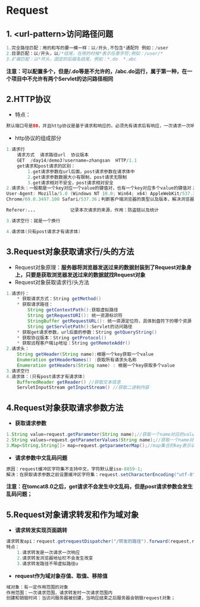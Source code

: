 # Request

## 1.  \<url-pattern>访问路径问题

```java
1.完全路径匹配：用的和写的要一模一样：以/开头,不包含*通配符 例如：/user 
2.目录匹配：以/开头，以/*结尾，在用的时候*表示任意字符;例如：/user/*
3.扩展匹配：以*开头，固定的后缀名结尾，例如：*.do  *.abc
```

**注意：<url-pattern>可以配置多个，但是/.do等是不允许的，/abc.do运行，属于第一种，在一个项目中不允许有两个Servlet的访问路径相同**

## 2.HTTP协议

* 特点：

```java
默认端口号是80，并且http协议是基于请求和响应的，必须先有请求后有响应，一次请求一次响应
```

* http协议的组成部分

```java
1.请求行
	请求方式  请求路径url  协议版本
	GET  /day14/demo3?username=zhangsan  HTTP/1.1
    get请求和post请求的区别：
    	1.get请求参数在url后面，post请求参数在请求体中
    	2.get请求参数数据大小有限制，post请求无限制
    	3.get请求相对不安全，post请求相对安全
2.请求头：一般都是一个key对应一个value的键值对，也有一个key对应多个value的键值对；
User-Agent: Mozilla/5.0 (Windows NT 10.0; Win64; x64) AppleWebKit/537.36 (KHTML, like Gecko)
Chrome/69.0.3497.100 Safari/537.36；判断客户端浏览器的类型以及版本，解决浏览器兼容性问题

Referer:...				记录本次请求的来源，作用：防盗链以及统计

3.请求空行：就是一个换行

4.请求体(只有post请求才有请求体)
```

## 3.Request对象获取请求行/头的方法

* Request对象原理：**服务器将浏览器发送过来的数据封装到了Request对象身上，只要是获取浏览器发送过来的数据就找Request对象**
* Request对象获取请求行/头方法

```java
1.请求行：
	* 获取请求方式：String getMethod()
    * 获取请求路径：
    	String getContextPath():获取虚拟路径
    	String getRequestURI(): 统一资源标识符
    	StringBuffer getRequestURL(): 统一资源定位符，具体到盘符下的哪个资源
    	String getServletPath():Servlet的访问路径
    * 获取get请求参数，url后面的参数：String getQueryString()
    * 获取协议版本：String getProtocol()
    * 获取远程客户端ip地址：String getRemoteAddr()
2.请求头：
	String getHeader(String name):根据一个key获取一个value
	Enumeration getHeaderNames() :获取所有请求头名称
	Enumeration getHeaders(String name) : 根据一个key获取多个value
3.请求空行
4.请求体：(只有post请求才有请求体)
    BufferedReader getReader() //获取文本信息
    ServletInputStream getInputStream() //获取二进制内容
```

## 4.Request对象获取请求参数方法

* **获取请求参数**

```java
1.String value=request.getParameter(String name);//获取一个name对应的value值
2.String values=request.getParameterValues(String name);//获取一个name对应的多个value值
3.Map<String,String[]> map=request.getparameterMap();//map集合的key表示请求参数name值；map集合的value表示请求参数值封装到数组中
```

* **请求参数中文乱码问题**

```java
原因：request缓冲区字符集不支持中文，字符默认是iso-8859-1;
解决：在获取请求参数之前设置缓冲区字符集：request.setCharacterEncoding("utf-8");
```

**注意：在tomcat8.0之后，get请求不会发生中文乱码，但是post请求参数会发生乱码问题；**

## 5.Request对象请求转发和作为域对象

* **请求转发实现页面跳转**

```java
请求转发api：request.getrequestDispatcher("/转发的路径").forward(request,response);
特点：
	1.请求转发是一次请求一次响应
	2.请求转发浏览器地址栏不会发生改变
	3.请求转发路径不带虚拟路径u
```

* **request作为域对象存值、取值、移除值**

```java
域对象：有一定作用范围的对象
作用范围：一次请求范围，请求转发时一次请求范围内
创建和销毁时间：当访问服务器被创建，当响应结束之后服务器会销毁request对象；

```

